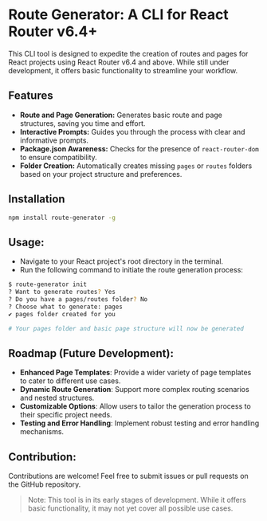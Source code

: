 # Route Generator: A CLI for React Router v6.4+

This CLI tool is designed to expedite the creation of routes and pages for React projects using React Router v6.4 and above. While still under development, it offers basic functionality to streamline your workflow.

## Features

*   **Route and Page Generation:** Generates basic route and page structures, saving you time and effort. 
*   **Interactive Prompts:** Guides you through the process with clear and informative prompts.
*   **Package.json Awareness:** Checks for the presence of `react-router-dom` to ensure compatibility.
*   **Folder Creation:** Automatically creates missing `pages` or `routes` folders based on your project structure and preferences.

## Installation

```bash
npm install route-generator -g
```

## Usage:

- Navigate to your React project's root directory in the terminal.
- Run the following command to initiate the route generation process:

```bash
$ route-generator init
? Want to generate routes? Yes
? Do you have a pages/routes folder? No
? Choose what to generate: pages
✔ pages folder created for you

# Your pages folder and basic page structure will now be generated
```

## Roadmap (Future Development):

- **Enhanced Page Templates**: Provide a wider variety of page templates to cater to different use cases.
- **Dynamic Route Generation**: Support more complex routing scenarios and nested structures.
- **Customizable Options**: Allow users to tailor the generation process to their specific project needs.
- **Testing and Error Handling**: Implement robust testing and error handling mechanisms.

## Contribution:

Contributions are welcome! Feel free to submit issues or pull requests on the GitHub repository.

> Note: This tool is in its early stages of development. While it offers basic functionality, it may not yet cover all possible use cases.
